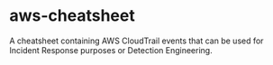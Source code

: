 # aws-cheatsheet
A cheatsheet containing AWS CloudTrail events that can be used for Incident Response purposes or Detection Engineering. 
